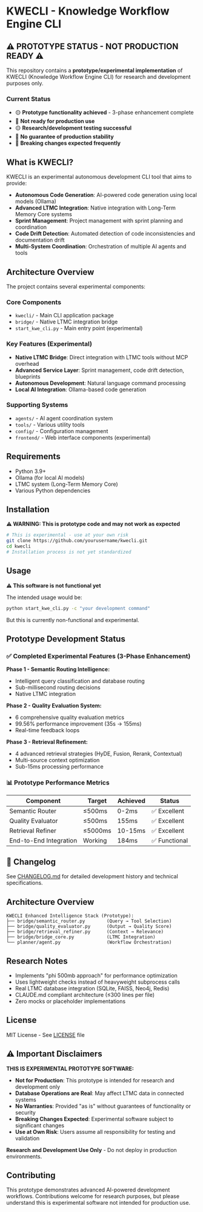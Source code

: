 # KWECLI - Knowledge Workflow Engine CLI

## ⚠️ PROTOTYPE STATUS - NOT PRODUCTION READY ⚠️

This repository contains a **prototype/experimental implementation** of KWECLI (Knowledge Workflow Engine CLI) for research and development purposes only.

### Current Status
- 🟡 **Prototype functionality achieved** - 3-phase enhancement complete
- 🔴 **Not ready for production use**
- 🟡 **Research/development testing successful**
- 🔴 **No guarantee of production stability**
- 🔴 **Breaking changes expected frequently**

## What is KWECLI?

KWECLI is an experimental autonomous development CLI tool that aims to provide:

- **Autonomous Code Generation**: AI-powered code generation using local models (Ollama)
- **Advanced LTMC Integration**: Native integration with Long-Term Memory Core systems
- **Sprint Management**: Project management with sprint planning and coordination
- **Code Drift Detection**: Automated detection of code inconsistencies and documentation drift
- **Multi-System Coordination**: Orchestration of multiple AI agents and tools

## Architecture Overview

The project contains several experimental components:

### Core Components
- `kwecli/` - Main CLI application package
- `bridge/` - Native LTMC integration bridge
- `start_kwe_cli.py` - Main entry point (experimental)

### Key Features (Experimental)
- **Native LTMC Bridge**: Direct integration with LTMC tools without MCP overhead
- **Advanced Service Layer**: Sprint management, code drift detection, blueprints
- **Autonomous Development**: Natural language command processing
- **Local AI Integration**: Ollama-based code generation

### Supporting Systems
- `agents/` - AI agent coordination system
- `tools/` - Various utility tools
- `config/` - Configuration management
- `frontend/` - Web interface components (experimental)

## Requirements

- Python 3.9+
- Ollama (for local AI models)
- LTMC system (Long-Term Memory Core)
- Various Python dependencies

## Installation

**⚠️ WARNING: This is prototype code and may not work as expected**

```bash
# This is experimental - use at your own risk
git clone https://github.com/yourusername/kwecli.git
cd kwecli
# Installation process is not yet standardized
```

## Usage

**⚠️ This software is not functional yet**

The intended usage would be:
```bash
python start_kwe_cli.py -c "your development command"
```

But this is currently non-functional and experimental.

## Prototype Development Status

### ✅ Completed Experimental Features (3-Phase Enhancement)

**Phase 1 - Semantic Routing Intelligence:**
- Intelligent query classification and database routing
- Sub-millisecond routing decisions
- Native LTMC integration

**Phase 2 - Quality Evaluation System:**  
- 6 comprehensive quality evaluation metrics
- 99.56% performance improvement (35s → 155ms)
- Real-time feedback loops

**Phase 3 - Retrieval Refinement:**
- 4 advanced retrieval strategies (HyDE, Fusion, Rerank, Contextual)
- Multi-source context optimization
- Sub-15ms processing performance

### 📊 Prototype Performance Metrics

| Component | Target | Achieved | Status |
|-----------|---------|----------|---------|
| Semantic Router | ≤500ms | 0-2ms | ✅ Excellent |
| Quality Evaluator | ≤500ms | 155ms | ✅ Excellent |
| Retrieval Refiner | ≤5000ms | 10-15ms | ✅ Excellent |
| End-to-End Integration | Working | 184ms | ✅ Functional |

## 📜 Changelog

See [CHANGELOG.md](CHANGELOG.md) for detailed development history and technical specifications.

## Architecture Overview

```
KWECLI Enhanced Intelligence Stack (Prototype):
├── bridge/semantic_router.py        (Query → Tool Selection)
├── bridge/quality_evaluator.py      (Output → Quality Score)  
├── bridge/retrieval_refiner.py      (Context → Relevance)
├── bridge/bridge_core.py            (LTMC Integration)
└── planner/agent.py                 (Workflow Orchestration)
```

## Research Notes

- Implements "phi 500mb approach" for performance optimization
- Uses lightweight checks instead of heavyweight subprocess calls
- Real LTMC database integration (SQLite, FAISS, Neo4j, Redis)
- CLAUDE.md compliant architecture (≤300 lines per file)
- Zero mocks or placeholder implementations

## License

MIT License - See [LICENSE](LICENSE) file

## ⚠️ Important Disclaimers

**THIS IS EXPERIMENTAL PROTOTYPE SOFTWARE:**

- **Not for Production**: This prototype is intended for research and development only
- **Database Operations are Real**: May affect LTMC data in connected systems
- **No Warranties**: Provided "as is" without guarantees of functionality or security
- **Breaking Changes Expected**: Experimental software subject to significant changes
- **Use at Own Risk**: Users assume all responsibility for testing and validation

**Research and Development Use Only** - Do not deploy in production environments.

## Contributing

This prototype demonstrates advanced AI-powered development workflows. Contributions welcome for research purposes, but please understand this is experimental software not intended for production use.
